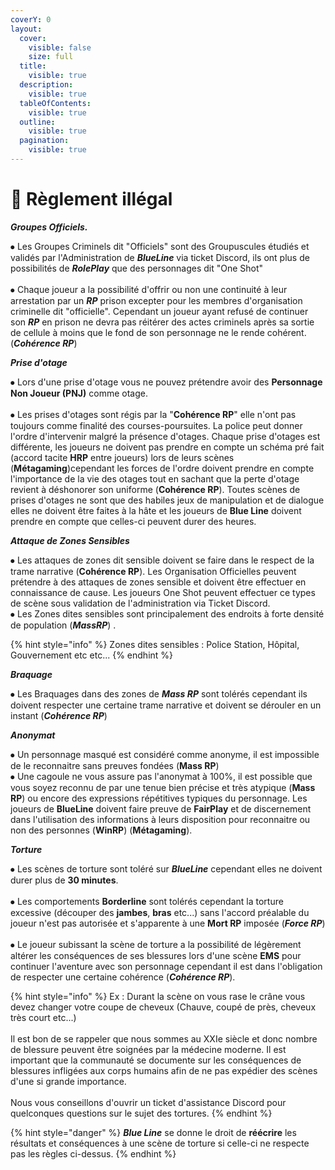 ```yaml
---
coverY: 0
layout:
  cover:
    visible: false
    size: full
  title:
    visible: true
  description:
    visible: true
  tableOfContents:
    visible: true
  outline:
    visible: true
  pagination:
    visible: true
---
```


# 🐧 Règlement illégal



&#x20; _**Groupes Officiels.**_&#x20;



⦁ Les Groupes Criminels dit "Officiels" sont des Groupuscules étudiés et validés par l'Administration de _**BlueLine**_ via ticket Discord, ils ont plus de possibilités de _**RolePlay**_ que des personnages dit "One Shot"   \
\
⦁ Chaque joueur a la possibilité d'offrir ou non une continuité à leur arrestation par un _**RP**_ prison excepter pour les membres d'organisation criminelle dit "officielle". Cependant un joueur ayant refusé de continuer son _**RP**_ en prison ne devra pas réitérer des actes criminels après sa sortie de cellule à moins que le fond de son personnage ne le rende cohérent. (_**Cohérence RP**_)



_**Prise d'otage**_



⦁ Lors d'une prise d'otage vous ne pouvez prétendre avoir des **Personnage Non Joueur (PNJ)** comme otage.\
\
⦁ Les prises d'otages sont régis par la "**Cohérence RP**" elle n'ont pas toujours comme finalité des courses-poursuites. La police peut donner l'ordre d'intervenir malgré la présence d'otages. Chaque prise d'otages est différente, les joueurs ne doivent pas prendre en compte un schéma pré fait (accord tacite **HRP** entre joueurs)  lors de leurs scènes (**Métagaming**)cependant les forces de l'ordre doivent prendre en compte l'importance de la vie des otages tout en sachant que la perte d'otage revient à déshonorer son uniforme (**Cohérence RP**). Toutes scènes de prises d'otages ne sont que des habiles jeux de manipulation et de dialogue elles ne doivent être faites à la hâte et les joueurs de **Blue Line** doivent prendre en compte que celles-ci peuvent durer des heures.



_**Attaque de Zones Sensibles**_



⦁ Les attaques de zones dit sensible doivent se faire dans le respect de la trame narrative (**Cohérence RP**). Les Organisation Officielles peuvent prétendre à des attaques de zones sensible et doivent être effectuer en connaissance de cause. Les joueurs One Shot peuvent effectuer ce types de scène sous validation de l'administration via Ticket Discord.\
⦁ Les Zones dites sensibles sont principalement des endroits à forte densité de population (_**MassRP**_) .

{% hint style="info" %}
Zones dites sensibles : Police Station, Hôpital, Gouvernement etc etc...&#x20;
{% endhint %}



_**Braquage**_&#x20;



⦁ Les Braquages dans des zones de _**Mass RP**_ sont tolérés cependant ils doivent respecter une certaine trame narrative et doivent se dérouler en un instant (_**Cohérence RP**_)&#x20;



_**Anonymat**_



⦁ Un personnage masqué est considéré comme anonyme, il est impossible de le reconnaitre sans preuves fondées (**Mass RP**) \
⦁ Une cagoule ne vous assure pas l'anonymat à 100%, il est possible que vous soyez reconnu de par une tenue bien précise et très atypique (**Mass RP**) ou encore des expressions répétitives typiques du personnage. Les joueurs de **BlueLine** doivent faire preuve de **FairPlay** et de discernement dans l'utilisation des informations à leurs disposition pour reconnaitre ou non des personnes (**WinRP**) (**Métagaming**).&#x20;



_**Torture**_



⦁ Les scènes de torture sont toléré sur _**BlueLine**_ cependant elles ne doivent durer plus de **30 minutes**. \
\
⦁ Les comportements **Borderline** sont tolérés cependant la torture excessive (découper des **jambes**, **bras** etc...) sans l'accord préalable du joueur n'est pas autorisée et s'apparente à une **Mort RP** imposée (_**Force RP**_) \
\
⦁ Le joueur subissant la scène de torture a la possibilité de légèrement altérer les conséquences de ses blessures lors d'une scène **EMS** pour continuer l'aventure avec son personnage cependant il est dans l'obligation de respecter une certaine cohérence (_**Cohérence RP**_).&#x20;

{% hint style="info" %}
Ex : Durant la scène on vous rase le crâne vous devez changer votre coupe de cheveux (Chauve, coupé de près, cheveux très court etc...) \
\
Il est bon de se rappeler que nous sommes au XXIe siècle et donc nombre de blessure peuvent être soignées par la médecine moderne. Il est important que la communauté se documente sur les conséquences de blessures infligées aux corps humains afin de ne pas expédier des scènes d'une si grande importance.\
\
Nous vous conseillons d'ouvrir un ticket d'assistance Discord pour quelconques questions sur le sujet des tortures.&#x20;
{% endhint %}

{% hint style="danger" %}
_**Blue Line**_ se donne le droit de **réécrire** les résultats et conséquences à une scène de torture si celle-ci ne respecte pas les règles ci-dessus. &#x20;
{% endhint %}
